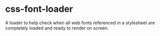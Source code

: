 # css-font-loader
A loader to help check when all web fonts referenced in a stylesheet are completely loaded and ready to render on screen.

